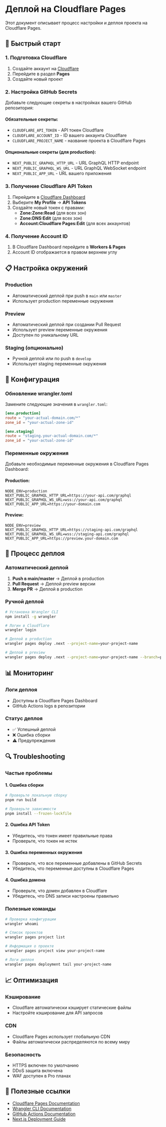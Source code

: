 # Деплой на Cloudflare Pages

Этот документ описывает процесс настройки и деплоя проекта на Cloudflare Pages.

## 🚀 Быстрый старт

### 1. Подготовка Cloudflare

1. Создайте аккаунт на [Cloudflare](https://cloudflare.com)
2. Перейдите в раздел **Pages**
3. Создайте новый проект

### 2. Настройка GitHub Secrets

Добавьте следующие секреты в настройках вашего GitHub репозитория:

#### Обязательные секреты:
- `CLOUDFLARE_API_TOKEN` - API токен Cloudflare
- `CLOUDFLARE_ACCOUNT_ID` - ID вашего аккаунта Cloudflare
- `CLOUDFLARE_PROJECT_NAME` - название проекта в Cloudflare Pages

#### Опциональные секреты (для production):
- `NEXT_PUBLIC_GRAPHQL_HTTP_URL` - URL GraphQL HTTP endpoint
- `NEXT_PUBLIC_GRAPHQL_WS_URL` - URL GraphQL WebSocket endpoint
- `NEXT_PUBLIC_APP_URL` - URL вашего приложения

### 3. Получение Cloudflare API Token

1. Перейдите в [Cloudflare Dashboard](https://dash.cloudflare.com)
2. Выберите **My Profile** → **API Tokens**
3. Создайте новый токен с правами:
   - **Zone:Zone:Read** (для всех зон)
   - **Zone:DNS:Edit** (для всех зон)
   - **Account:Cloudflare Pages:Edit** (для всех аккаунтов)

### 4. Получение Account ID

1. В Cloudflare Dashboard перейдите в **Workers & Pages**
2. Account ID отображается в правом верхнем углу

## 📋 Настройка окружений

### Production
- Автоматический деплой при push в `main` или `master`
- Использует production переменные окружения

### Preview
- Автоматический деплой при создании Pull Request
- Использует preview переменные окружения
- Доступен по уникальному URL

### Staging (опционально)
- Ручной деплой или по push в `develop`
- Использует staging переменные окружения

## 🔧 Конфигурация

### Обновление wrangler.toml

Замените следующие значения в `wrangler.toml`:

```toml
[env.production]
route = "your-actual-domain.com/*"
zone_id = "your-actual-zone-id"

[env.staging]
route = "staging.your-actual-domain.com/*"
zone_id = "your-actual-zone-id"
```

### Переменные окружения

Добавьте необходимые переменные окружения в Cloudflare Pages Dashboard:

#### Production:
```
NODE_ENV=production
NEXT_PUBLIC_GRAPHQL_HTTP_URL=https://your-api.com/graphql
NEXT_PUBLIC_GRAPHQL_WS_URL=wss://your-api.com/graphql
NEXT_PUBLIC_APP_URL=https://your-domain.com
```

#### Preview:
```
NODE_ENV=preview
NEXT_PUBLIC_GRAPHQL_HTTP_URL=https://staging-api.com/graphql
NEXT_PUBLIC_GRAPHQL_WS_URL=wss://staging-api.com/graphql
NEXT_PUBLIC_APP_URL=https://preview.your-domain.com
```

## 🚀 Процесс деплоя

### Автоматический деплой

1. **Push в main/master** → Деплой в production
2. **Pull Request** → Деплой preview версии
3. **Merge PR** → Деплой в production

### Ручной деплой

```bash
# Установка Wrangler CLI
npm install -g wrangler

# Логин в Cloudflare
wrangler login

# Деплой в production
wrangler pages deploy .next --project-name=your-project-name

# Деплой в preview
wrangler pages deploy .next --project-name=your-project-name --branch=preview
```

## 📊 Мониторинг

### Логи деплоя
- Доступны в Cloudflare Pages Dashboard
- GitHub Actions logs в репозитории

### Статус деплоя
- ✅ Успешный деплой
- ❌ Ошибка сборки
- ⚠️ Предупреждения

## 🔍 Troubleshooting

### Частые проблемы

#### 1. Ошибка сборки
```bash
# Проверьте локальную сборку
pnpm run build

# Проверьте зависимости
pnpm install --frozen-lockfile
```

#### 2. Ошибка API Token
- Убедитесь, что токен имеет правильные права
- Проверьте, что токен не истек

#### 3. Ошибка переменных окружения
- Проверьте, что все переменные добавлены в GitHub Secrets
- Убедитесь, что переменные доступны в Cloudflare Pages

#### 4. Ошибка домена
- Проверьте, что домен добавлен в Cloudflare
- Убедитесь, что DNS записи настроены правильно

### Полезные команды

```bash
# Проверка конфигурации
wrangler whoami

# Список проектов
wrangler pages project list

# Информация о проекте
wrangler pages project view your-project-name

# Логи деплоя
wrangler pages deployment tail your-project-name
```

## 📈 Оптимизация

### Кэширование
- Cloudflare автоматически кэширует статические файлы
- Настройте кэширование для API запросов

### CDN
- Cloudflare Pages использует глобальную CDN
- Файлы автоматически распределяются по всему миру

### Безопасность
- HTTPS включен по умолчанию
- DDoS защита включена
- WAF доступен в Pro планах

## 🔗 Полезные ссылки

- [Cloudflare Pages Documentation](https://developers.cloudflare.com/pages/)
- [Wrangler CLI Documentation](https://developers.cloudflare.com/workers/wrangler/)
- [GitHub Actions Documentation](https://docs.github.com/en/actions)
- [Next.js Deployment Guide](https://nextjs.org/docs/deployment)

